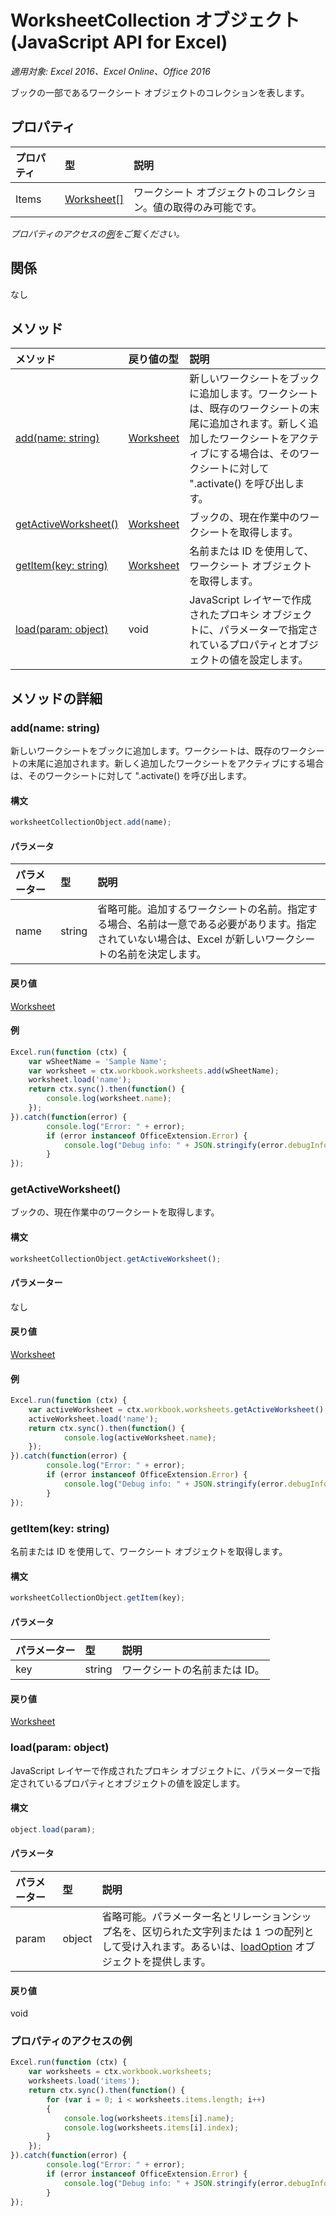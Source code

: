 # WorksheetCollection オブジェクト (JavaScript API for Excel)

_適用対象: Excel 2016、Excel Online、Office 2016_

ブックの一部であるワークシート オブジェクトのコレクションを表します。

## プロパティ

| プロパティ   | 型|説明
|:---------------|:--------|:----------|
|Items|[Worksheet[]](worksheet.md)|ワークシート オブジェクトのコレクション。値の取得のみ可能です。|

_プロパティのアクセスの[例](#property-access-examples)をご覧ください。_

## 関係
なし


## メソッド

| メソッド   | 戻り値の型|説明|
|:---------------|:--------|:----------|
|[add(name: string)](#addname-string)|[Worksheet](worksheet.md)|新しいワークシートをブックに追加します。ワークシートは、既存のワークシートの末尾に追加されます。新しく追加したワークシートをアクティブにする場合は、そのワークシートに対して ".activate() を呼び出します。|
|[getActiveWorksheet()](#getactiveworksheet)|[Worksheet](worksheet.md)|ブックの、現在作業中のワークシートを取得します。|
|[getItem(key: string)](#getitemkey-string)|[Worksheet](worksheet.md)|名前または ID を使用して、ワークシート オブジェクトを取得します。|
|[load(param: object)](#loadparam-object)|void|JavaScript レイヤーで作成されたプロキシ オブジェクトに、パラメーターで指定されているプロパティとオブジェクトの値を設定します。|

## メソッドの詳細

### add(name: string)
新しいワークシートをブックに追加します。ワークシートは、既存のワークシートの末尾に追加されます。新しく追加したワークシートをアクティブにする場合は、そのワークシートに対して ".activate() を呼び出します。

#### 構文
```js
worksheetCollectionObject.add(name);
```

#### パラメータ
| パラメーター   | 型|説明|
|:---------------|:--------|:----------|
|name|string|省略可能。追加するワークシートの名前。指定する場合、名前は一意である必要があります。指定されていない場合は、Excel が新しいワークシートの名前を決定します。|

#### 戻り値
[Worksheet](worksheet.md)

#### 例

```js
Excel.run(function (ctx) { 
	var wSheetName = 'Sample Name';
	var worksheet = ctx.workbook.worksheets.add(wSheetName);
	worksheet.load('name');
	return ctx.sync().then(function() {
		console.log(worksheet.name);
	});
}).catch(function(error) {
		console.log("Error: " + error);
		if (error instanceof OfficeExtension.Error) {
			console.log("Debug info: " + JSON.stringify(error.debugInfo));
		}
});
```

### getActiveWorksheet()
ブックの、現在作業中のワークシートを取得します。

#### 構文
```js
worksheetCollectionObject.getActiveWorksheet();
```

#### パラメーター
なし

#### 戻り値
[Worksheet](worksheet.md)

#### 例

```js
Excel.run(function (ctx) {  
	var activeWorksheet = ctx.workbook.worksheets.getActiveWorksheet();
	activeWorksheet.load('name');
	return ctx.sync().then(function() {
			console.log(activeWorksheet.name);
	});
}).catch(function(error) {
		console.log("Error: " + error);
		if (error instanceof OfficeExtension.Error) {
			console.log("Debug info: " + JSON.stringify(error.debugInfo));
		}
});
```

### getItem(key: string)
名前または ID を使用して、ワークシート オブジェクトを取得します。

#### 構文
```js
worksheetCollectionObject.getItem(key);
```

#### パラメータ
| パラメーター   | 型|説明|
|:---------------|:--------|:----------|
|key|string|ワークシートの名前または ID。|

#### 戻り値
[Worksheet](worksheet.md)
### load(param: object)
JavaScript レイヤーで作成されたプロキシ オブジェクトに、パラメーターで指定されているプロパティとオブジェクトの値を設定します。

#### 構文
```js
object.load(param);
```

#### パラメータ
| パラメーター   | 型|説明|
|:---------------|:--------|:----------|
|param|object|省略可能。パラメーター名とリレーションシップ名を、区切られた文字列または 1 つの配列として受け入れます。あるいは、[loadOption](loadoption.md) オブジェクトを提供します。|

#### 戻り値
void
### プロパティのアクセスの例
```js
Excel.run(function (ctx) { 
	var worksheets = ctx.workbook.worksheets;
	worksheets.load('items');
	return ctx.sync().then(function() {
		for (var i = 0; i < worksheets.items.length; i++)
		{
			console.log(worksheets.items[i].name);
			console.log(worksheets.items[i].index);
		}
	});
}).catch(function(error) {
		console.log("Error: " + error);
		if (error instanceof OfficeExtension.Error) {
			console.log("Debug info: " + JSON.stringify(error.debugInfo));
		}
});
```

